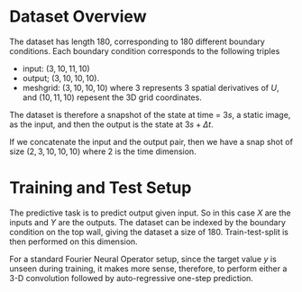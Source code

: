 # Dataset Overview 

The dataset has length 180, corresponding to 180 different boundary conditions. Each boundary condition corresponds to the following triples 
- input: $(3,10,11,10)$
- output; $(3,10,10,10)$.
- meshgrid: $(3,10,10,10)$
where $3$ represents 3 spatial derivatives of $U$, and $(10,11,10)$ repesent the 3D grid coordinates.

The dataset is therefore a snapshot of the state at time = $3s$, a static image, as the input,  and then the output is the state at $3s+\Delta t$. 

If we concatenate the input and the output pair, then we have a snap shot of size $(2,3,10,10,10)$ where $2$ is the time dimension.


# Training and Test Setup 

The predictive task is to predict output given input. So in this case $X$ are the inputs and $Y$ are the outputs. The dataset can be indexed by the boundary condition on the top wall, giving the dataset a size of 180. Train-test-split is then performed on this dimension. 

For a standard Fourier Neural Operator setup, since the target value $y$ is unseen during training, it makes more sense, therefore, to perform either a 3-D convolution followed by auto-regressive one-step prediction. 